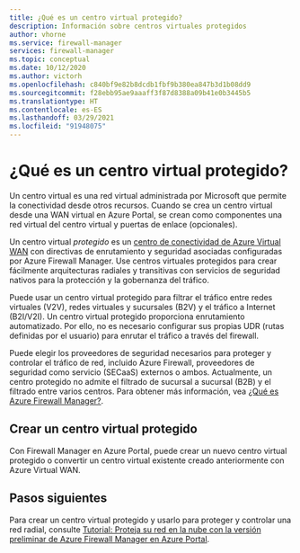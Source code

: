 ```yaml
---
title: ¿Qué es un centro virtual protegido?
description: Información sobre centros virtuales protegidos
author: vhorne
ms.service: firewall-manager
services: firewall-manager
ms.topic: conceptual
ms.date: 10/12/2020
ms.author: victorh
ms.openlocfilehash: c840bf9e82b8dcdb1fbf9b380ea847b3d1b08dd9
ms.sourcegitcommit: f28ebb95ae9aaaff3f87d8388a09b41e0b3445b5
ms.translationtype: HT
ms.contentlocale: es-ES
ms.lasthandoff: 03/29/2021
ms.locfileid: "91948075"
---
```

# <a name="what-is-a-secured-virtual-hub"></a>¿Qué es un centro virtual protegido?

Un centro virtual es una red virtual administrada por Microsoft que permite la conectividad desde otros recursos. Cuando se crea un centro virtual desde una WAN virtual en Azure Portal, se crean como componentes una red virtual del centro virtual y puertas de enlace (opcionales).

Un centro virtual *protegido* es un [centro de conectividad de Azure Virtual WAN](../virtual-wan/virtual-wan-about.md#resources) con directivas de enrutamiento y seguridad asociadas configuradas por Azure Firewall Manager. Use centros virtuales protegidos para crear fácilmente arquitecturas radiales y transitivas con servicios de seguridad nativos para la protección y la gobernanza del tráfico. 

Puede usar un centro virtual protegido para filtrar el tráfico entre redes virtuales (V2V), redes virtuales y sucursales (B2V) y el tráfico a Internet (B2I/V2I). Un centro virtual protegido proporciona enrutamiento automatizado. Por ello, no es necesario configurar sus propias UDR (rutas definidas por el usuario) para enrutar el tráfico a través del firewall.

Puede elegir los proveedores de seguridad necesarios para proteger y controlar el tráfico de red, incluido Azure Firewall, proveedores de seguridad como servicio (SECaaS) externos o ambos. Actualmente, un centro protegido no admite el filtrado de sucursal a sucursal (B2B) y el filtrado entre varios centros. Para obtener más información, vea [¿Qué es Azure Firewall Manager?](overview.md#known-issues). 

## <a name="create-a-secured-virtual-hub"></a>Crear un centro virtual protegido

Con Firewall Manager en Azure Portal, puede crear un nuevo centro virtual protegido o convertir un centro virtual existente creado anteriormente con Azure Virtual WAN.

## <a name="next-steps"></a>Pasos siguientes

Para crear un centro virtual protegido y usarlo para proteger y controlar una red radial, consulte [Tutorial: Proteja su red en la nube con la versión preliminar de Azure Firewall Manager en Azure Portal](secure-cloud-network.md).